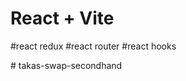 # React + Vite
#react redux
#react router
#react hooks

#   t a k a s - s w a p - s e c o n d h a n d 
 
 
